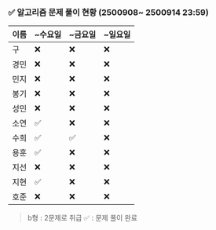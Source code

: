 ### ✅ 알고리즘 문제 풀이 현황 (2500908~ 2500914 23:59)

| 이름   | ~수요일 | ~금요일 | ~일요일 | 
|--------|--------|--------|--------|
| 구     | ❌      | ❌     | ❌     | 
| 경민   | ❌      | ❌     | ❌     | 
| 민지   | ❌      | ❌     | ❌     | 
| 봉기   | ❌      | ❌     | ❌     | 
| 성민   | ❌      | ❌     | ❌     |
| 소연   | ✅      | ❌     | ❌     | 
| 수희   |✅      | ✅      | ❌     | 
| 용훈   | ✅       | ❌     | ❌     | 
| 지선   | ❌      | ❌     | ❌     | 
| 지현   | ✅      | ❌     | ❌     | 
| 호준   | ❌      | ❌     | ❌     |  

> b형 : 2문제로 취급
> ✅ : 문제 풀이 완료
